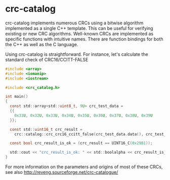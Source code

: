 # crc-catalog

crc-catalog implements numerous CRCs using a bitwise algorithm implemented as a single C++ template. This can be useful for verifying existing or new CRC algorithms. Well-known CRCs are implemented as specific functions with intuitive names. There are function bindings for both the C++ as well as the C language.

Using crc-catalog is straightforward. For instance, let's calculate the standard check of CRC16/CCITT-FALSE

```C
#include <array>
#include <iomanip>
#include <iostream>

#include <crc_catalog.h>

int main()
{
  const std::array<std::uint8_t, 9U> crc_test_data =
  {{
    0x31U, 0x32U, 0x33U, 0x34U, 0x35U, 0x36U, 0x37U, 0x38U, 0x39U
  }};

  const std::uint16_t crc_result =
    crc::catalog::crc_crc16_ccitt_false(crc_test_data.data(), crc_test_data.size());

  const bool crc_result_is_ok = (crc_result == UINT16_C(0x29B1));

  std::cout << "crc_result_is_ok: " << std::boolalpha << crc_result_is_ok << std::endl;
}
```
For more information on the parameters and origins of most of these CRCs, see also http://reveng.sourceforge.net/crc-catalogue/
